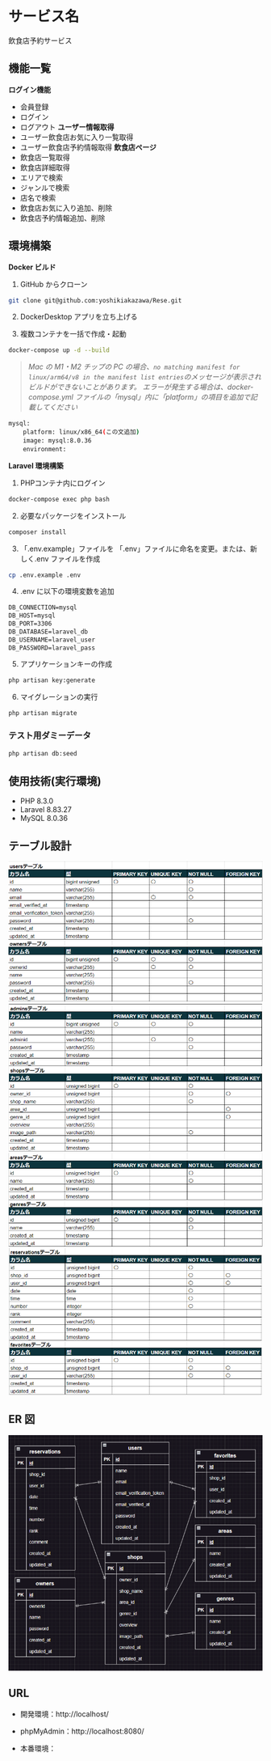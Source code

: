 # サービス名

飲食店予約サービス

## 機能一覧

**ログイン機能**
- 会員登録
- ログイン
- ログアウト
**ユーザー情報取得**
- ユーザー飲食店お気に入り一覧取得
- ユーザー飲食店予約情報取得
**飲食店ページ**
- 飲食店一覧取得
- 飲食店詳細取得
- エリアで検索
- ジャンルで検索
- 店名で検索
- 飲食店お気に入り追加、削除
- 飲食店予約情報追加、削除

## 環境構築

**Docker ビルド**

1. GitHub からクローン

```bash
git clone git@github.com:yoshikiakazawa/Rese.git
```

2. DockerDesktop アプリを立ち上げる

3. 複数コンテナを一括で作成・起動

```bash
docker-compose up -d --build
```

> _Mac の M1・M2 チップの PC の場合、`no matching manifest for linux/arm64/v8 in the manifest list entries`のメッセージが表示されビルドができないことがあります。
> エラーが発生する場合は、docker-compose.yml ファイルの「mysql」内に「platform」の項目を追加で記載してください_

```bash
mysql:
    platform: linux/x86_64(この文追加)
    image: mysql:8.0.36
    environment:
```

**Laravel 環境構築**

1. PHPコンテナ内にログイン

```bash
docker-compose exec php bash
```

2. 必要なパッケージをインストール

```bash
composer install
```

3. 「.env.example」ファイルを 「.env」ファイルに命名を変更。または、新しく.env ファイルを作成

```bash
cp .env.example .env
```

4. .env に以下の環境変数を追加

```text
DB_CONNECTION=mysql
DB_HOST=mysql
DB_PORT=3306
DB_DATABASE=laravel_db
DB_USERNAME=laravel_user
DB_PASSWORD=laravel_pass
```

5. アプリケーションキーの作成

```bash
php artisan key:generate
```

6. マイグレーションの実行

```bash
php artisan migrate
```

### テスト用ダミーデータ

```bash
php artisan db:seed
```

## 使用技術(実行環境)

- PHP 8.3.0
- Laravel 8.83.27
- MySQL 8.0.36

## テーブル設計

![alt text](image-1.png)
![alt text](image-2.png)
![alt text](image-3.png)
![alt text](image-4.png)

## ER 図

![alt text](image.png)

## URL

- 開発環境：http://localhost/
- phpMyAdmin：http://localhost:8080/

- 本番環境：
